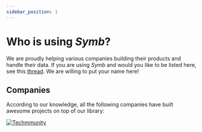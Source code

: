 ```yaml
---
sidebar_position: 1
---
```


# Who is using _Symb_?

We are proudly helping various companies building their products and handle their data. If you are using _Symb_ and would you like to be listed here, see this [thread](https://github.com/techmmunity/symbiosis/issues/198). We are willing to put your name here!

## Companies

According to our knowledge, all the following companies have built awesome projects on top of our library:

[![Techmmunity](https://img.shields.io/badge/Techmmunity-01d2ce?style=for-the-badge)](https://mentorship.techmmunity.com.br/)
